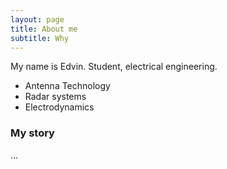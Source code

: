 ```yaml
---
layout: page
title: About me
subtitle: Why
---
```


My name is Edvin. Student, electrical engineering.

- Antenna Technology
- Radar systems
- Electrodynamics

### My story

...

